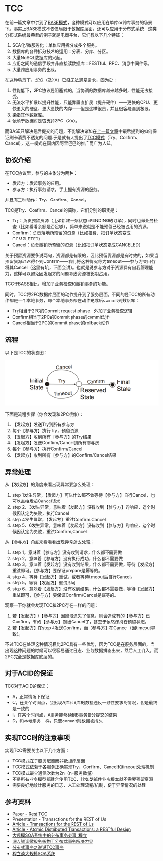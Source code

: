 # TCC

在前一篇文章中讲到了[BASE模式][base.md]，这种模式可以应用在单库or跨库事务的场景下。事实上BASE模式不仅仅局限于数据库层面，还可以应用于分布式系统，这类分布式系统最典型的例子就是电商平台，它们有以下几个特征：

1. SOA化/微服务化：单体应用拆分成多个服务。
2. 数据库的各种拆分技术的运用：分表、分库、分区。
3. 大量NoSQL数据库的兴起。
4. 应用之间的通信手段并非直接读数据库：RESTful、RPC、消息中间件等。
5. 大量跨应用事务的出现。

在这种场景下，[2PC][2pc.md]（及XA）已经无法满足需求，因为它：

1. 性能低下，2PC协议是阻塞式的。当协调的数据库越来越多时，性能无法接受。
2. 无法水平扩展以提升性能，只能靠垂直扩展（提升硬件）——更快的CPU、更快更大的硬盘、更大更快的内存——但是这样很贵，并且很容易遇到极限。
3. 染指其他数据库。
4. 依赖于数据库是否支持2PC（XA）。

而BASE只解决最后提交的问题，不能解决诸如在[上一篇文章][base.md]中最后提到的如何保证刷卡消费不透支的问题.于是就有人提出了[TCC模式][presentation-transactions-http-rest]（Try、Confirm、Cancel），这一模式在国内因阿里巴巴的推广而广为人知。

## 协议介绍

在TCC协议里，参与的主体分为两种：

* 发起方：发起事务的应用。
* 参与方：执行事务请求，手上握有资源的服务。

并且有三种动作：Try、Confirm、Cancel。

TCC是Try、Confirm、Cancel的简称，它们分别的职责是：

* Try：负责预留资源（比如新建一条状态=PENDING的订单），同时也做业务检查（比如看看余额是否足够），简单来说就是不能预留已经被占用的资源。
* Confirm：负责落地所预留的资源（比如扣费、把订单状态变成COMPLETED）
* Cancel：负责撤销所预留的资源（比如把订单状态变成CANCELED）

关于预留资源要多说两句，资源都是有限的，因此预留资源都是有时效的，如果当预留资源迟迟得不到Confirm——我们将这种情况称为timeout——参与方会自行将其Cancel（这里有坑，下面会讲）。也就是说参与方对于资源具有自我管理能力，这样可以避免因发起方的问题导致资源被长期占用。

TCC于BASE相比，增加了业务检查和撤销事务的功能。

同时，TCC将2PC数据库层面的动作提升到了服务层面，不同的是TCC的所有动作都是一个本地事务，每个本地事务都在动作完成后commit到数据库：

* Try相当于2PC的Commit request phase，外加了业务检查逻辑
* Confirm相当于2PC的Commit phase的commit动作
* Cancel相当于2PC的Commit phase的rollback动作

## 流程

以下是TCC的状态图：

![TCC的状态](images/tcc-state-machine.png)

下面是流程步骤（你会发现和2PC很像）：

1. 【发起方】发送Try到所有参与方
2. 每个【参与方】执行Try，预留资源
3. 【发起方】收到所有【参与方】的Try结果
4. 【发起方】发送Confirm/Cancel到所有参与房
5. 每个【参与方】执行Confirm/Cancel
6. 【发起方】收到所有【参与方】的Confirm/Cancel结果

## 异常处理

从【发起方】的角度来看出现异常要怎么处理：

1. step 1发生异常，【发起方】可以什么都不做等待【参与方】自行Cancel，也可以直接发起Cancel请求
2. step 2、3发生异常，意味着【发起方】没有收到【参与方】的响应，这个时候因认定为失败，执行Cancel
3. step 4发生异常，【发起方】重试Confirm/Cancel
4. step 5、6发生异常，意味着【发起方】没有收到【参与方】的响应，这个时候因认定为失败，重试Confirm/Cancel

从【参与方】角度来看看看出现异常怎么处理：

1. step 1，意味着【参与方】没有收到请求，什么都不需要做
2. step 2，意味着【参与方】没有执行成功，什么都不需要做
3. step 3，意味着【发起方】没有收到结果，什么都不需要做，等待【发起方】重试即可。【参与方】要保证prepare是幂等的。
4. step 4，等待【发起方】重试，或者等待timeout后自行Cancel。
5. step 5，等待【发起方】重试即可
6. step 6，意味着【发起方】没有收到结果，什么都不需要做，等待【发起方】重试即可，【参与方】要保证Confirm/Cancel是幂等的。

观察一下你就会发现TCC和2PC存在一样的问题：

1. 若【发起方】/【参与方】因崩溃遗失了信息，则会造成有的【参与方】已Confirm，有的【参与方】则被Cancel了，甚至于依然保持在预留状态。
2. 若【发起方】在step 4发送Confirm，而【参与方】在Cancel（因timeout导致）。

不过TCC在处理这种情况相比2PC具有一些优势，因为TCC是在服务层面的，当出现这种问题的时候可以很容易通过日志、业务数据排查出来，然后人工介入，而2PC完全是数据库底层的。

## 对于ACID的保证

TCC对于ACID的保证：

* A，正常情况下保证
* C，在某个时间点，会出现A库和B库的数据违反一致性要求的情况，但是最终是一致的
* I，在某个时间点，A事务能够读到B事务部分提交的结果
* D，和本地事务一样，只要commit则数据被持久

## 实现TCC时的注意事项

实现TCC需要关注以下几个方面：

* TCC模式在于服务层面而非数据库层面
* TCC模式依赖于各服务正确实现Try、Confirm、Cancel和timeout处理机制
* TCC模式最少通信次数为2n（n=服务数量）
* 不是所有业务模型都适合使用TCC，比如发邮件业务根本就不需要预留资源
* 需要良好地设计服务的日志、人工处理流程/机制，便于异常情况的处理

## 参考资料

* [Paper - Rest TCC][pdf-tcc]
* [Presentation - Transactions for the REST of Us][presentation-transactions-http-rest]
* [Article - Transactions for the REST of Us][article-transactions-http-rest]
* [Article - Atomic Distributed Transactions: a RESTful Design][article-tcc-wsrest]
* [大规模SOA系统中的分布事务处事_程立][slides-tcc-alibaba] 
* [深入解读微服务架构下分布式事务解决方案][article-microservice-transactions-in-depth]
* [分布式事务之说说TCC事务][article-talk-about-tcc]
* [程立谈大规模SOA系统][video-soa-chengli]

[base.md]: base.md
[2pc.md]: 2pc.md
[presentation-transactions-http-rest]: https://www.infoq.com/presentations/Transactions-HTTP-REST
[article-transactions-http-rest]: https://dzone.com/articles/transactions-for-the-rest-of-us
[pdf-tcc]: http://design.inf.usi.ch/sites/default/files/biblio/rest-tcc.pdf
[slides-tcc-alibaba]: https://wenku.baidu.com/view/be946bec0975f46527d3e104.html
[article-microservice-transactions-in-depth]: https://www.jianshu.com/p/f04cc1a696b4
[article-talk-about-tcc]: https://www.toutiao.com/a6340518979443032322/
[article-tcc-wsrest]: http://www.pautasso.info/biblio-pdf/tcc-wsrest2014.pdf
[video-soa-chengli]: http://www.infoq.com/cn/interviews/soa-chengli